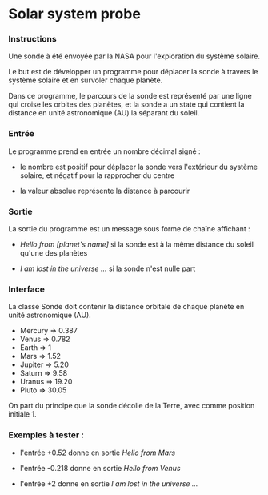 # Solar system probe

### Instructions
Une sonde à été envoyée par la NASA pour l'exploration du système solaire.

Le but est de développer un programme pour déplacer la sonde à travers le système solaire et en survoler chaque planète.

Dans ce programme, le parcours de la sonde est représenté par une ligne qui croise les orbites des planètes, et la sonde a un state qui contient la distance en unité astronomique (AU) la séparant du soleil.


### Entrée
Le programme prend en entrée un nombre décimal signé :

- le nombre est positif pour déplacer la sonde vers l'extérieur du système solaire, et négatif pour la rapprocher du centre

- la valeur absolue représente la distance à parcourir


### Sortie

La sortie du programme est un message sous forme de chaîne affichant :

- *Hello from [planet's name]* si la sonde est à la même distance du soleil qu'une des planètes

- *I am lost in the universe ...* si la sonde n'est nulle part


### Interface
La classe Sonde doit contenir la distance orbitale de chaque planète en unité astronomique (AU).

- Mercury => 0.387
- Venus => 0.782
- Earth => 1
- Mars => 1.52
- Jupiter => 5.20
- Saturn => 9.58
- Uranus => 19.20
- Pluto => 30.05

On part du principe que la sonde décolle de la Terre, avec comme position initiale 1.

### Exemples à tester :

- l'entrée +0.52 donne en sortie *Hello from Mars*

- l'entrée -0.218 donne en sortie *Hello from Venus*

- l'entrée +2 donne en sortie *I am lost in the universe ...*